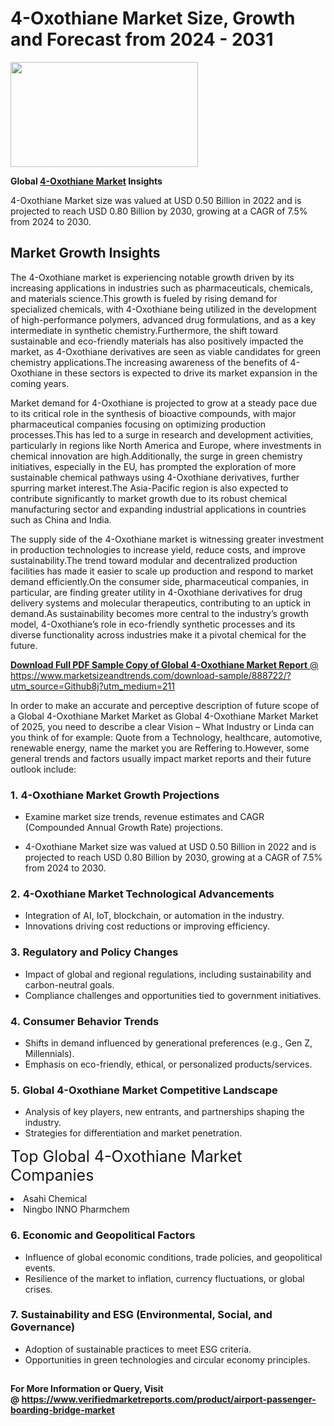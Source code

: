 <H1>4-Oxothiane Market Size, Growth and Forecast from 2024 - 2031</H1><img class="aligncenter size-medium wp-image-584254" src="https://thirdeyenews.in/wp-content/uploads/2024/09/Global-Market-Research-300x168.jpeg" alt="" width="300" height="168" /><p><strong>Global&nbsp;<a href="https://www.marketsizeandtrends.com/download-sample/888722/?utm_source=Github8j?utm_medium=211">4-Oxothiane Market</a> Insights</strong></p><p>4-Oxothiane Market size was valued at USD 0.50 Billion in 2022 and is projected to reach USD 0.80 Billion by 2030, growing at a CAGR of 7.5% from 2024 to 2030.</p><p><h2>Market Growth Insights</h2> <p>The 4-Oxothiane market is experiencing notable growth driven by its increasing applications in industries such as pharmaceuticals, chemicals, and materials science.This growth is fueled by rising demand for specialized chemicals, with 4-Oxothiane being utilized in the development of high-performance polymers, advanced drug formulations, and as a key intermediate in synthetic chemistry.Furthermore, the shift toward sustainable and eco-friendly materials has also positively impacted the market, as 4-Oxothiane derivatives are seen as viable candidates for green chemistry applications.The increasing awareness of the benefits of 4-Oxothiane in these sectors is expected to drive its market expansion in the coming years.</p> <p><a href="#"></a></p> <p>Market demand for 4-Oxothiane is projected to grow at a steady pace due to its critical role in the synthesis of bioactive compounds, with major pharmaceutical companies focusing on optimizing production processes.This has led to a surge in research and development activities, particularly in regions like North America and Europe, where investments in chemical innovation are high.Additionally, the surge in green chemistry initiatives, especially in the EU, has prompted the exploration of more sustainable chemical pathways using 4-Oxothiane derivatives, further spurring market interest.The Asia-Pacific region is also expected to contribute significantly to market growth due to its robust chemical manufacturing sector and expanding industrial applications in countries such as China and India.</p> <p>The supply side of the 4-Oxothiane market is witnessing greater investment in production technologies to increase yield, reduce costs, and improve sustainability.The trend toward modular and decentralized production facilities has made it easier to scale up production and respond to market demand efficiently.On the consumer side, pharmaceutical companies, in particular, are finding greater utility in 4-Oxothiane derivatives for drug delivery systems and molecular therapeutics, contributing to an uptick in demand.As sustainability becomes more central to the industry’s growth model, 4-Oxothiane’s role in eco-friendly synthetic processes and its diverse functionality across industries make it a pivotal chemical for the future.</p> <p><a href="#"></p><p><span class=""><strong>Download Full PDF Sample Copy of Global 4-Oxothiane Market Report</strong> @ <a href="https://www.marketsizeandtrends.com/download-sample/888722/?utm_source=Github8j?utm_medium=211" target="_blank">https://www.marketsizeandtrends.com/download-sample/888722/?utm_source=Github8j?utm_medium=211</a></span></p><p>In order to make an accurate and perceptive description of future scope of a Global&nbsp;4-Oxothiane Market Market as Global&nbsp;4-Oxothiane Market Market of 2025, you need to describe a clear Vision &ndash; What Industry or Linda can you think of for example: Quote from a Technology, healthcare, automotive, renewable energy, name the market you are Reffering to.However, some general trends and factors usually impact market reports and their future outlook include:</p><h3>1.&nbsp;<strong>4-Oxothiane Market Growth Projections</strong></h3><ul><li>Examine market size trends, revenue estimates and CAGR (Compounded Annual Growth Rate) projections.</li><li><p>4-Oxothiane Market size was valued at USD 0.50 Billion in 2022 and is projected to reach USD 0.80 Billion by 2030, growing at a CAGR of 7.5% from 2024 to 2030.</p></li></ul><h3>2.&nbsp;<strong>4-Oxothiane Market Technological Advancements</strong></h3><ul><li>Integration of AI, IoT, blockchain, or automation in the industry.</li><li>Innovations driving cost reductions or improving efficiency.</li></ul><h3>3.&nbsp;<strong>Regulatory and Policy Changes</strong></h3><ul><li>Impact of global and regional regulations, including sustainability and carbon-neutral goals.</li><li>Compliance challenges and opportunities tied to government initiatives.</li></ul><h3>4.&nbsp;<strong>Consumer Behavior Trends</strong></h3><ul><li>Shifts in demand influenced by generational preferences (e.g., Gen Z, Millennials).</li><li>Emphasis on eco-friendly, ethical, or personalized products/services.</li></ul><h3>5.&nbsp;<strong>Global 4-Oxothiane Market Competitive Landscape</strong></h3><ul><li>Analysis of key players, new entrants, and partnerships shaping the industry.</li><li>Strategies for differentiation and market penetration.</li></ul><p data-pm-slice="1 1 []"><span style="color: inherit; font-family: inherit; font-size: 25px;">Top Global 4-Oxothiane Market Companies</span></p><div class="" data-test-id=""><p><li>Asahi Chemical</li><li> Ningbo INNO Pharmchem</li></p></div><h3>6.&nbsp;<strong>Economic and Geopolitical Factors</strong></h3><ul><li>Influence of global economic conditions, trade policies, and geopolitical events.</li><li>Resilience of the market to inflation, currency fluctuations, or global crises.</li></ul><h3>7.&nbsp;<strong>Sustainability and ESG (Environmental, Social, and Governance)</strong></h3><ul><li>Adoption of sustainable practices to meet ESG criteria.</li><li>Opportunities in green technologies and circular economy principles.</li></ul><h2><strong style="font-size: 14px;">For More Information or Query, Visit @&nbsp;</strong><a style="background-color: #ffffff; font-size: 14px;" href="https://www.marketsizeandtrends.com/report/4-oxothiane-market/" target="_blank">https://www.verifiedmarketreports.com/product/airport-passenger-boarding-bridge-market</a></h2>